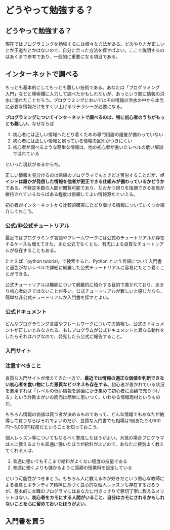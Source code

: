 # どうやって勉強する？

## どうやって勉強する？

現在ではプログラミングを勉強するには様々な方法がある。どのやり方が正しいとか王道だとかはないので、自分に合った方法を探せばよい。ここで説明するのはあくまで参考であり、一般的に重要になる項目である。

## インターネットで調べる

もっとも基本的にしてもっとも難しい技術である。あなたは「プログラミング 入門」などと検索欄に入力して調べたかもしれないが、あっという間に情報の洪水に溺れたことだろう。プログラミングにおいてはその情報の洪水の中から本当に必要な情報だけをすくい上げるリテラシーが必要になる。

**プログラミングについてインターネットで調べるのは、特に初心者のうちがもっとも難しい**。なぜならば

1. 初心者には正しい情報へたどり着くための専門用語の語彙が備わっていない
2. 初心者には正しい情報と誤っている情報の区別がつきにくい
3. 初心者が調べるような簡単な情報は、他の初心者が書いたレベルの低い解説で溢れている

といった現状があるからだ。

正しい情報を見分けるのは熟練のプログラマでもときどき苦労することだが、**ポイントは誰かが発信した情報を他者が更正できる仕組みが備わっているかどうか**である。不特定多数の人間が閲覧可能であり、なおかつ誤りを指摘できる状態が維持されているならばある程度は信頼してよい情報源だといえる。

初心者がインターネットから比較的確実にたどり着ける情報についていくつか紹介しておこう。

### 公式/非公式チュートリアル

最近ではプログラミング言語やフレームワークには公式のチュートリアルが存在するケースも増えてきた。また公式でなくとも、有志による良質なチュートリアルが存在することもある。

たとえば「python tutorial」で検索すると、Python という言語について入門書と遜色がないレベルで詳細に網羅した公式チュートリアルに容易にたどり着くことができる。

公式チュートリアルは機能について網羅的に紹介する目的で書かれており、あまり初心者向きではないことが多い。公式チュートリアルが難しいと感じたなら、簡単な非公式チュートリアルか入門書を探すとよい。

### 公式ドキュメント

どんなプログラミング言語やフレームワークについての情報も、公式のドキュメントが正しいとみなされる。もしプログラムが公式ドキュメントと異なる動作をしたらそれはバグなので、発見したら公式に報告すること。

### 入門サイト



### **注意すべきこと**

良質な入門サイトが増えてきた一方で、**最近では情報の適正な価値を判断できない初心者を食い物にした悪質なビジネスも存在する**。初心者が置かれている状況を悪用すれば「レベルの低い情報を適当にかき集めて初心者に高額で売りつける」という詐欺まがいの商売は簡単に思いつく。いわゆる情報商材というものだ。

もちろん情報の価値は買う者が決めるものであって、どんな情報でもあなたが納得して買うならばそれでよいのだが、良質な入門書でも相場は1冊あたり3,000円〜5,000円程度だということを知っておこう。

個人レッスン等についてもなるべく警戒したほうがよい。大抵の場合プログラマは人に教えるよりも普通に働いたほうが給料がよいので、あなたに根気よく教えてくれる人は、

1. 普通に働いてもそこまで給料がよくない程度の技量である
2. 普通に働くよりも儲かるように高額の授業料を設定している

という可能性がつきまとう。もちろん人に教えるのが好きだという熱心な教師による善意とボランティア精神に基づく良心的な個人レッスンも存在するだろうが、基本的に本職のプログラマにはあなたに付きっきりで懇切丁寧に教えるメリットはない。**初心者をカモにする人間がいること、自分はカモにされるかもしれないことを心に留めておいたほうがよい**。

## 入門書を買う



